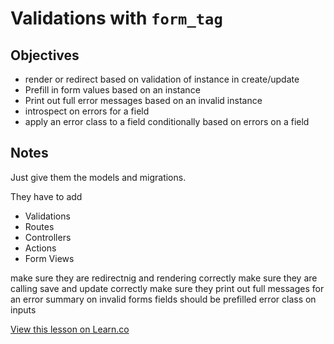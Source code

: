 # Validations with `form_tag`

## Objectives

- render or redirect based on validation of instance in create/update
- Prefill in form values based on an instance
- Print out full error messages based on an invalid instance
- introspect on errors for a field
- apply an error class to a field conditionally based on errors on a field

## Notes

Just give them the models and migrations.

They have to add

- Validations
- Routes
- Controllers
- Actions
- Form Views

make sure they are redirectnig and rendering correctly
make sure they are calling save and update correctly
make sure they print out full messages for an error summary on invalid forms
fields should be prefilled
error class on inputs

<a href='https://learn.co/lessons/validations-with-form_tag-rails-lab' data-visibility='hidden'>View this lesson on Learn.co</a>
